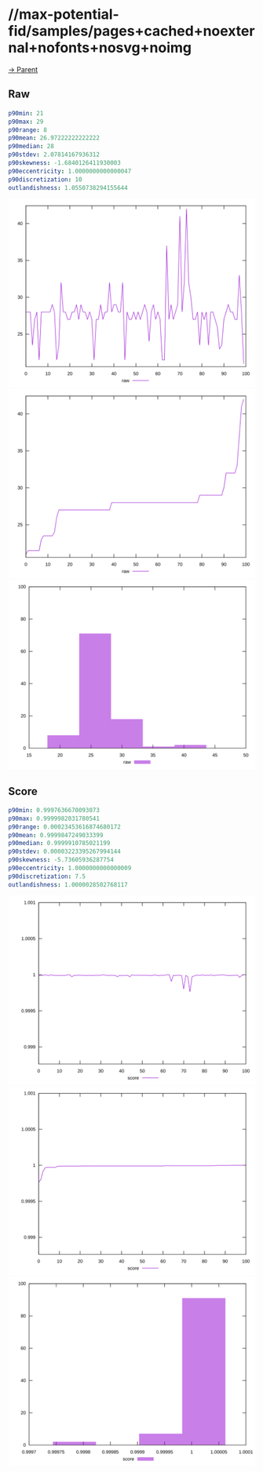 
# //max-potential-fid/samples/pages+cached+noexternal+nofonts+nosvg+noimg

[→ Parent](../..)


## Raw


```yaml
p90min: 21
p90max: 29
p90range: 8
p90mean: 26.97222222222222
p90median: 28
p90stdev: 2.07814167936312
p90skewness: -1.6840126411930003
p90eccentricity: 1.0000000000000047
p90discretization: 10
outlandishness: 1.0550738294155644

```

![PLOT: raw-values](./raw/values.svg)![PLOT: raw-sorted](./raw/sorted.svg)![PLOT: raw-histogram](./raw/histogram.svg)
## Score


```yaml
p90min: 0.9997636670093073
p90max: 0.9999982031780541
p90range: 0.00023453616874680172
p90mean: 0.9999847249033399
p90median: 0.9999910785021199
p90stdev: 0.00003223395267994144
p90skewness: -5.73605936287754
p90eccentricity: 1.0000000000000009
p90discretization: 7.5
outlandishness: 1.0000028502768117

```

![PLOT: score-values](./score/values.svg)![PLOT: score-sorted](./score/sorted.svg)![PLOT: score-histogram](./score/histogram.svg)